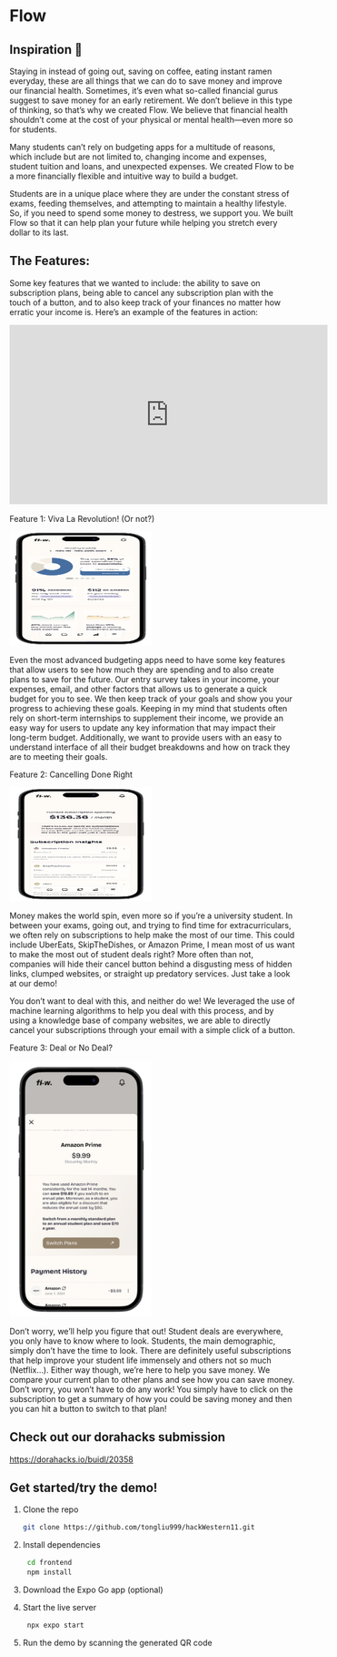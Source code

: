 # Flow

## Inspiration 🌊

Staying in instead of going out, saving on coffee, eating instant ramen everyday, these are all things that we can do to save money and improve our financial health. Sometimes, it’s even what so-called financial gurus suggest to save money for an early retirement. We don’t believe in this type of thinking, so that’s why we created Flow. We believe that financial health shouldn’t come at the cost of your physical or mental health—even more so for students.

Many students can’t rely on budgeting apps for a multitude of reasons, which include but are not limited to, changing income and expenses, student tuition and loans, and unexpected expenses. We created Flow to be a more financially flexible and intuitive way to build a budget. 

Students are in a unique place where they are under the constant stress of exams, feeding themselves, and attempting to maintain a healthy lifestyle. So, if you need to spend some money to destress, we support you. We built Flow so that it can help plan your future while helping you stretch every dollar to its last.

## The Features:

Some key features that we wanted to include: the ability to save on subscription plans, being able to cancel any subscription plan with the touch of a button, and to also keep track of your finances no matter how erratic your income is. Here’s an example of the features in action:

<iframe width="560" height="315" src="https://www.youtube.com/embed/vBFX6naBOaw?si=3h9DdSgMELDk-dYM" title="YouTube video player" frameborder="0" allow="accelerometer; autoplay; clipboard-write; encrypted-media; gyroscope; picture-in-picture; web-share" referrerpolicy="strict-origin-when-cross-origin" allowfullscreen></iframe>

Feature 1: Viva La Revolution! (Or not?)

<img src="/frontend/assets/images/stats.png" width=250 height=200>

Even the most advanced budgeting apps need to have some key features that allow users to see how much they are spending and to also create plans to save for the future. Our entry survey takes in your income, your expenses, email, and other factors that allows us to generate a quick budget for you to see. We then keep track of your goals and show you your progress to achieving these goals. Keeping in my mind that students often rely on short-term internships to supplement their income, we provide an easy way for users to update any key information that may impact their long-term budget. Additionally, we want to provide users with an easy to understand interface of all their budget breakdowns and how on track they are to meeting their goals.

Feature 2: Cancelling Done Right

<img src="/frontend/assets/images/cancelscreen.png" width=250 height=200>

Money makes the world spin, even more so if you’re a university student. In between your exams, going out, and trying to find time for extracurriculars, we often rely on subscriptions to help make the most of our time. This could include UberEats, SkipTheDishes, or Amazon Prime, I mean most of us want to make the most out of student deals right? More often than not, companies will hide their cancel button behind a disgusting mess of hidden links, clumped websites, or straight up predatory services. Just take a look at our demo!

You don’t want to deal with this, and neither do we! We leveraged the use of machine learning algorithms to help you deal with this process, and by using a knowledge base of company websites, we are able to directly cancel your subscriptions through your email with a simple click of a button.

Feature 3: Deal or No Deal?

<img src="/frontend/assets/images/pricecheck.png" width=250 height=450>

Don’t worry, we’ll help you figure that out! Student deals are everywhere, you only have to know where to look. Students, the main demographic, simply don’t have the time to look. There are definitely useful subscriptions that help improve your student life immensely and others not so much (Netflix…). Either way though, we’re here to help you save money. We compare your current plan to other plans and see how you can save money. Don’t worry, you won’t have to do any work! You simply have to click on the subscription to get a summary of how you could be saving money and then you can hit a button to switch to that plan!


## Check out our dorahacks submission
https://dorahacks.io/buidl/20358

## Get started/try the demo!

1. Clone the repo

   ```bash
   git clone https://github.com/tongliu999/hackWestern11.git
   ```

2. Install dependencies

   ```bash
    cd frontend
    npm install
   ```

3. Download the Expo Go app (optional)
4. Start the live server

   ```bash
    npx expo start
   ```

5. Run the demo by scanning the generated QR code
